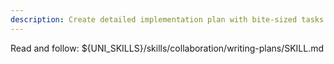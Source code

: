 ```yaml
---
description: Create detailed implementation plan with bite-sized tasks
---
```


Read and follow: ${UNI_SKILLS}/skills/collaboration/writing-plans/SKILL.md
